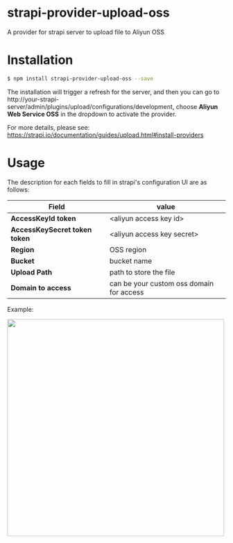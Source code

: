 # strapi-provider-upload-oss
A provider for strapi server to upload file to Aliyun OSS

# Installation
```bash
$ npm install strapi-provider-upload-oss --save
```
The installation will trigger a refresh for the server, and then you can go to http://your-strapi-server/admin/plugins/upload/configurations/development, choose **Aliyun Web Service OSS** in the dropdown to activate the provider.

For more details, please see: https://strapi.io/documentation/guides/upload.html#install-providers

# Usage

The description for each fields to fill in strapi's configuration UI are as follows:

Field | value
----- | -----
**AccessKeyId token** | &lt;aliyun access key id&gt;
**AccessKeySecret token token** | &lt;aliyun access key secret&gt;
**Region** | OSS region
**Bucket** | bucket name
**Upload Path** | path to store the file
**Domain to access** | can be your custom oss domain for access

Example:

<img src="https://user-images.githubusercontent.com/2413682/49428606-7ce6c180-f7e1-11e8-81c4-23ef8de7e4a9.png" width="500" />

